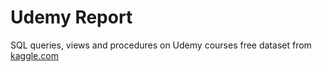 # Udemy Report
SQL queries, views and procedures on Udemy courses free dataset from [kaggle.com](https://www.kaggle.com/andrewmvd/udemy-courses)
